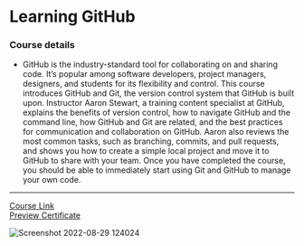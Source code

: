 # Learning GitHub
### Course details
- GitHub is the industry-standard tool for collaborating on and sharing code. It’s popular among software developers, project managers, designers, and students for its flexibility and control. This course introduces GitHub and Git, the version control system that GitHub is built upon. Instructor Aaron Stewart, a training content specialist at GitHub, explains the benefits of version control, how to navigate GitHub and the command line, how GitHub and Git are related, and the best practices for communication and collaboration on GitHub. Aaron also reviews the most common tasks, such as branching, commits, and pull requests, and shows you how to create a simple local project and move it to GitHub to share with your team. Once you have completed the course, you should be able to immediately start using Git and GitHub to manage your own code.

-------------------------------
[Course Link](https://www.linkedin.com/learning/learning-github)
<br>[Preview Certificate](https://www.linkedin.com/learning/certificates/adf89ddeff600c0516113e3648d9c0e01480d6a168f9edfc952fa3fd56181cc4?trk=share_certificate)


![Screenshot 2022-08-29 124024](https://user-images.githubusercontent.com/91760639/187194073-880c5fd3-5247-4a59-b5c1-278d4aaad7ee.jpg)
